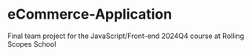 # eCommerce-Application
Final team project for the JavaScript/Front-end 2024Q4 course at Rolling Scopes School
